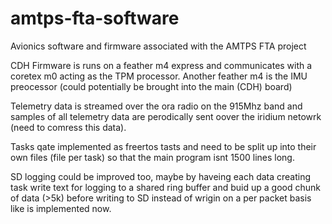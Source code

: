 # amtps-fta-software
Avionics software and firmware associated with the AMTPS FTA project

CDH Firmware is runs on a feather m4 express and communicates with a coretex m0 acting as the TPM processor. Another feather m4 is the IMU preocessor (could potentially be brought into the main (CDH) board) 

Telemetry data is streamed over the ora radio on the 915Mhz band and samples of all telemetry data are perodically sent oover the iridium netowrk (need to comress this data).

Tasks qate implemented as freertos tasts and need to be split up into their own files (file per task) so that the main program isnt 1500 lines long.

SD logging could be improved too, maybe by haveing each data creating task write text for logging to a shared ring buffer and buid up a good chunk of data (>5k) before writing to SD instead of wrigin on a per packet basis like is implemented now.
